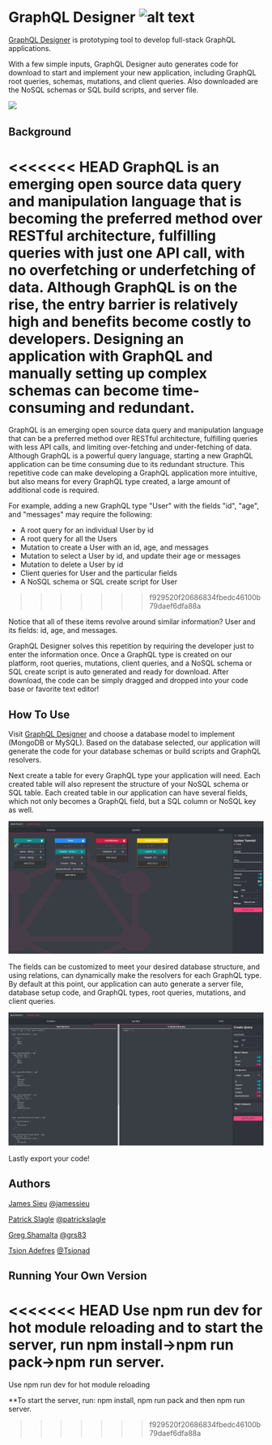 
# GraphQL Designer ![alt text](https://travis-ci.org/GraphQL-Designer/graphqldesigner.com.svg?branch=dev)
[GraphQL Designer](https://www.graphqldesigner.com/) is prototyping tool to develop full-stack GraphQL applications. 

With a few simple inputs, GraphQL Designer auto generates code for download to start and implement your new application, including GraphQL root queries, schemas, mutations, and client queries. Also downloaded are the NoSQL schemas or SQL build scripts, and server file. 

![](graphql.gif)

## Background

<<<<<<< HEAD
GraphQL is an emerging open source data query and manipulation language that is becoming the preferred method over RESTful architecture, fulfilling queries with just one API call, with no overfetching or underfetching of data.  Although GraphQL is on the rise, the entry barrier is relatively high and benefits become costly to developers. Designing an application with GraphQL and manually setting up complex schemas can become time-consuming and redundant.
=======
GraphQL is an emerging open source data query and manipulation language that can be a preferred method over RESTful architecture, fulfilling queries with less API calls, and limiting over-fetching and under-fetching of data.  Although GraphQL is a powerful query language, starting a new GraphQL application can be time consuming due to its redundant structure. This repetitive code can make developing a GraphQL application more intuitive, but also means for every GraphQL type created, a large amount of additional code is required.

For example, adding a new GraphQL type "User" with the fields "id", "age", and "messages" may require the following:
- A root query for an individual User by id
- A root query for all the Users
- Mutation to create a User with an id, age, and messages
- Mutation to select a User by id, and update their age or messages
- Mutation to delete a User by id
- Client queries for User and the particular fields
- A NoSQL schema or SQL create script for User
>>>>>>> f929520f20686834fbedc46100b79daef6dfa88a

Notice that all of these items revolve around similar information? User and its fields: id, age, and messages.

GraphQL Designer solves this repetition by requiring the developer just to enter the information once. Once a GraphQL type is created on our platform, root queries, mutations, client queries, and a NoSQL schema or SQL create script is auto generated and ready for download. After download, the code can be simply dragged and dropped into your code base or favorite text editor!

## How To Use 

Visit [GraphQL Designer](https://www.graphqldesigner.com/) and choose a database model to implement (MongoDB or MySQL). Based on the database selected, our application will generate the code for your database schemas or build scripts and GraphQL resolvers.

Next create a table for every GraphQL type your application will need. Each created table will also represent the structure of your NoSQL schema or SQL table. Each created table in our application can have several fields, which not only becomes a GraphQL field, but a SQL column or NoSQL key as well.

![](Screenshots/Screenshot-Schema.png)

The fields can be customized to meet your desired database structure, and using relations, can dynamically make the resolvers for each GraphQL type. By default at this point, our application can auto generate a server file, database setup code, and GraphQL types, root queries, mutations, and client queries.

![](Screenshots/Screenshot-Query.png)

Lastly export your code! 

## Authors

[James Sieu](https://www.linkedin.com/in/james-sieu/) [@jamessieu](https://github.com/jamessieu)

[Patrick Slagle](https://www.linkedin.com/in/patrickslagle/) [@patrickslagle](https://github.com/patrickslagle)

[Greg Shamalta](https://www.linkedin.com/in/gregory-shamalta/) [@grs83](https://github.com/grs83)

[Tsion Adefres](https://www.linkedin.com/in/tadefres/) [@Tsionad](https://github.com/Tsionad)

## Running Your Own Version

<<<<<<< HEAD
Use npm run dev for hot module reloading and to start the server, run npm install->npm run pack->npm run server.
=======

Use npm run dev for hot module reloading 

**To start the server, run: npm install, npm run pack and then npm run server.
>>>>>>> f929520f20686834fbedc46100b79daef6dfa88a

